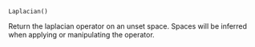 ```
Laplacian()
```

Return the laplacian operator on an unset space. Spaces will be inferred when applying or manipulating the operator.
